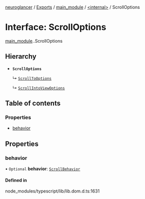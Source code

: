 [neuroglancer](../README.md) / [Exports](../modules.md) / [main\_module](../modules/main_module.md) / [<internal\>](../modules/main_module._internal_.md) / ScrollOptions

# Interface: ScrollOptions

[main_module](../modules/main_module.md).[<internal>](../modules/main_module._internal_.md).ScrollOptions

## Hierarchy

- **`ScrollOptions`**

  ↳ [`ScrollToOptions`](main_module._internal_.ScrollToOptions.md)

  ↳ [`ScrollIntoViewOptions`](main_module._internal_.ScrollIntoViewOptions.md)

## Table of contents

### Properties

- [behavior](main_module._internal_.ScrollOptions.md#behavior)

## Properties

### behavior

• `Optional` **behavior**: [`ScrollBehavior`](../modules/main_module._internal_.md#scrollbehavior)

#### Defined in

node_modules/typescript/lib/lib.dom.d.ts:1631
